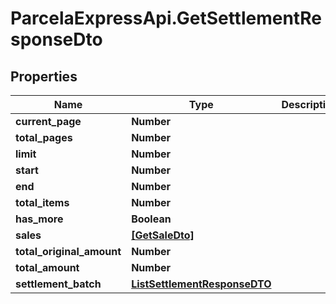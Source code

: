 # ParcelaExpressApi.GetSettlementResponseDto

## Properties

Name | Type | Description | Notes
------------ | ------------- | ------------- | -------------
**current_page** | **Number** |  | 
**total_pages** | **Number** |  | 
**limit** | **Number** |  | 
**start** | **Number** |  | 
**end** | **Number** |  | 
**total_items** | **Number** |  | 
**has_more** | **Boolean** |  | 
**sales** | [**[GetSaleDto]**](GetSaleDto.md) |  | 
**total_original_amount** | **Number** |  | 
**total_amount** | **Number** |  | 
**settlement_batch** | [**ListSettlementResponseDTO**](ListSettlementResponseDTO.md) |  | 


